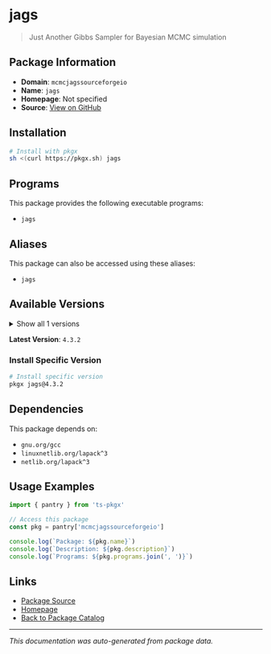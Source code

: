 # jags

> Just Another Gibbs Sampler for Bayesian MCMC simulation

## Package Information

- **Domain**: `mcmcjagssourceforgeio`
- **Name**: `jags`
- **Homepage**: Not specified
- **Source**: [View on GitHub](https://github.com/pkgxdev/pantry/tree/main/projects/mcmc-jags.sourceforge.io/package.yml)

## Installation

```bash
# Install with pkgx
sh <(curl https://pkgx.sh) jags
```

## Programs

This package provides the following executable programs:

- `jags`

## Aliases

This package can also be accessed using these aliases:

- `jags`

## Available Versions

<details>
<summary>Show all 1 versions</summary>

- `4.3.2`

</details>

**Latest Version**: `4.3.2`

### Install Specific Version

```bash
# Install specific version
pkgx jags@4.3.2
```

## Dependencies

This package depends on:

- `gnu.org/gcc`
- `linuxnetlib.org/lapack^3`
- `netlib.org/lapack^3`

## Usage Examples

```typescript
import { pantry } from 'ts-pkgx'

// Access this package
const pkg = pantry['mcmcjagssourceforgeio']

console.log(`Package: ${pkg.name}`)
console.log(`Description: ${pkg.description}`)
console.log(`Programs: ${pkg.programs.join(', ')}`)
```

## Links

- [Package Source](https://github.com/pkgxdev/pantry/tree/main/projects/mcmc-jags.sourceforge.io/package.yml)
- [Homepage](#)
- [Back to Package Catalog](../package-catalog.md)

---

*This documentation was auto-generated from package data.*
